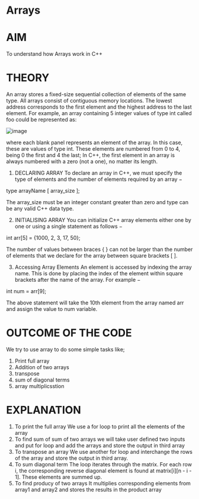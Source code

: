 # Arrays
# AIM
To understand how Arrays work in C++
# THEORY
An array stores a fixed-size sequential collection of elements of the same type. All arrays consist of contiguous memory locations. The lowest address corresponds to the first element and the highest address to the last element.
For example, an array containing 5 integer values of type int called foo could be represented as:


![image](https://github.com/user-attachments/assets/d73f03ce-9f4a-465f-a93a-416cca10824e)

where each blank panel represents an element of the array. In this case, these are values of type int. These elements are numbered from 0 to 4, being 0 the first and 4 the last; In C++, the first element in an array is always numbered with a zero (not a one), no matter its length.

1. DECLARING ARRAY
To declare an array in C++, we must specify the type of elements and the number of elements required by an array −

type arrayName [ array_size ];

The array_size must be an integer constant greater than zero and type can be any valid C++ data type.




2. INITIALISING ARRAY
You can initialize C++ array elements either one by one or using a single statement as follows −

int arr[5] = {1000, 2, 3, 17, 50};

The number of values between braces { } can not be larger than the number of elements that we declare for the array between square brackets [ ].

3. Accessing Array Elements
An element is accessed by indexing the array name. This is done by placing the index of the element within square brackets after the name of the array. For example −

int num = arr[9];

The above statement will take the 10th element from the array named arr and assign the value to num variable.

# OUTCOME OF THE CODE
We try to use array to do some simple tasks like;
1. Print full array
2. Addition of two arrays
3. transpose
4. sum of diagonal terms
5. array multiplicsstion

# EXPLANATION
1. To print the full array
We use a for loop to print all the elements of the array
2. To find sum of sum of two arrays we will take user defined two inputs and put for loop and add the arrays and store the output in third array
3. To transpose an array
We use another for loop and interchange the rows of the array and store the output in third array.
4. To sum diagonal term
The loop iterates through the matrix. For each row i, the corresponding reverse diagonal element is found at matrix[i][n - i - 1]. These elements are summed up.
5. To find producy of two arrays
It multiplies corresponding elements from array1 and array2 and stores the results in the product array



